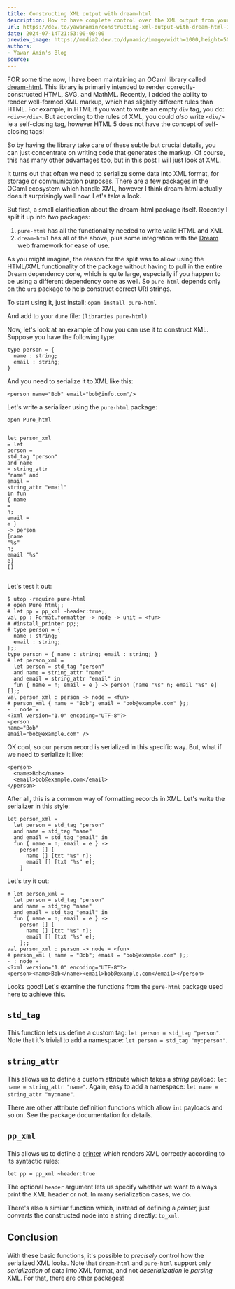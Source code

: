 ```yaml
---
title: Constructing XML output with dream-html
description: How to have complete control over the XML output from your code
url: https://dev.to/yawaramin/constructing-xml-output-with-dream-html-1pgb
date: 2024-07-14T21:53:00-00:00
preview_image: https://media2.dev.to/dynamic/image/width=1000,height=500,fit=cover,gravity=auto,format=auto/https%3A%2F%2Fdev-to-uploads.s3.amazonaws.com%2Fuploads%2Farticles%2Fniz4ui5hmyu7p5ywgqaq.png
authors:
- Yawar Amin's Blog
source:
---
```


<p>FOR some time now, I have been maintaining an OCaml library called <a href="https://github.com/yawaramin/dream-html" rel="noopener noreferrer">dream-html</a>. This library is primarily intended to render correctly-constructed HTML, SVG, and MathML. Recently, I added the ability to render well-formed XML markup, which has slightly different rules than HTML. For example, in HTML if you want to write an empty <code>div</code> tag, you do: <code>&lt;div&gt;&lt;/div&gt;</code>. But according to the rules of XML, you could <em>also</em> write <code>&lt;div/&gt;</code> ie a self-closing tag, however HTML 5 does not have the concept of self-closing tags!</p>

<p>So by having the library take care of these subtle but crucial details, you can just concentrate on writing code that generates the markup. Of course, this has many other advantages too, but in this post I will just look at XML.</p>

<p>It turns out that often we need to serialize some data into XML format, for storage or communication purposes. There are a few packages in the OCaml ecosystem which handle XML, however I think dream-html actually does it surprisingly well now. Let's take a look.</p>

<p>But first, a small clarification about the dream-html package itself. Recently I split it up into <em>two</em> packages:</p>

<ol>
<li>
<code>pure-html</code> has all the functionality needed to write valid HTML and XML</li>
<li>
<code>dream-html</code> has all of the above, plus some integration with the <a href="https://aantron.github.io/dream" rel="noopener noreferrer">Dream</a> web framework for ease of use.</li>
</ol>

<p>As you might imagine, the reason for the split was to allow using the HTML/XML functionality of the package without having to pull in the entire Dream dependency cone, which is quite large, especially if you happen to be using a different dependency cone as well. So <code>pure-html</code> depends only on the <code>uri</code> package to help construct correct URI strings.</p>

<p>To start using it, just install: <code>opam install pure-html</code></p>

<p>And add to your <code>dune</code> file: <code>(libraries pure-html)</code></p>

<p>Now, let's look at an example of how you can use it to construct XML. Suppose you have the following type:<br>
</p>

<div class="highlight js-code-highlight">
<pre class="highlight ocaml"><code><span class="k">type</span> <span class="n">person</span> <span class="o">=</span> <span class="p">{</span>
  <span class="n">name</span> <span class="o">:</span> <span class="kt">string</span><span class="p">;</span>
  <span class="n">email</span> <span class="o">:</span> <span class="kt">string</span><span class="p">;</span>
<span class="p">}</span>
</code></pre>

</div>



<p>And you need to serialize it to XML like this:<br>
</p>

<div class="highlight js-code-highlight">
<pre class="highlight xml"><code><span class="nt">&lt;person</span> <span class="na">name=</span><span class="s">"Bob"</span> <span class="na">email=</span><span class="s">"bob@info.com"</span><span class="nt">/&gt;</span>
</code></pre>

</div>



<p>Let's write a serializer using the <code>pure-html</code> package:<br>
</p>

<div class="highlight js-code-highlight">
<pre class="highlight ocaml"><code><span class="k">open</span> <span class="nc">Pure_html</span>

<span class="k">let</span> <span class="n">person_xml</span> <span class="o">=</span>
  <span class="k">let</span> <span class="n">person</span> <span class="o">=</span> <span class="n">std_tag</span> <span class="s2">"person"</span>
  <span class="ow">and</span> <span class="n">name</span> <span class="o">=</span> <span class="n">string_attr</span> <span class="s2">"name"</span>
  <span class="ow">and</span> <span class="n">email</span> <span class="o">=</span> <span class="n">string_attr</span> <span class="s2">"email"</span> <span class="k">in</span>
  <span class="k">fun</span> <span class="p">{</span> <span class="n">name</span> <span class="o">=</span> <span class="n">n</span><span class="p">;</span> <span class="n">email</span> <span class="o">=</span> <span class="n">e</span> <span class="p">}</span> <span class="o">-&gt;</span> <span class="n">person</span> <span class="p">[</span><span class="n">name</span> <span class="s2">"%s"</span> <span class="n">n</span><span class="p">;</span> <span class="n">email</span> <span class="s2">"%s"</span> <span class="n">e</span><span class="p">]</span> <span class="bp">[]</span>
</code></pre>

</div>



<p>Let's test it out:<br>
</p>

<div class="highlight js-code-highlight">
<pre class="highlight plaintext"><code>$ utop -require pure-html
# open Pure_html;;
# let pp = pp_xml ~header:true;;
val pp : Format.formatter -&gt; node -&gt; unit = &lt;fun&gt;
# #install_printer pp;;
# type person = {
  name : string;
  email : string;
};;
type person = { name : string; email : string; }
# let person_xml =
  let person = std_tag "person"
  and name = string_attr "name"
  and email = string_attr "email" in
  fun { name = n; email = e } -&gt; person [name "%s" n; email "%s" e] [];;
val person_xml : person -&gt; node = &lt;fun&gt;
# person_xml { name = "Bob"; email = "bob@example.com" };;
- : node =
&lt;?xml version="1.0" encoding="UTF-8"?&gt;
&lt;person
name="Bob"
email="bob@example.com" /&gt;
</code></pre>

</div>



<p>OK cool, so our <code>person</code> record is serialized in this specific way. But, what if we need to serialize it like:<br>
</p>

<div class="highlight js-code-highlight">
<pre class="highlight xml"><code><span class="nt">&lt;person&gt;</span>
  <span class="nt">&lt;name&gt;</span>Bob<span class="nt">&lt;/name&gt;</span>
  <span class="nt">&lt;email&gt;</span>bob@example.com<span class="nt">&lt;/email&gt;</span>
<span class="nt">&lt;/person&gt;</span>
</code></pre>

</div>



<p>After all, this is a common way of formatting records in XML. Let's write the serializer in this style:<br>
</p>

<div class="highlight js-code-highlight">
<pre class="highlight ocaml"><code><span class="k">let</span> <span class="n">person_xml</span> <span class="o">=</span>
  <span class="k">let</span> <span class="n">person</span> <span class="o">=</span> <span class="n">std_tag</span> <span class="s2">"person"</span>
  <span class="ow">and</span> <span class="n">name</span> <span class="o">=</span> <span class="n">std_tag</span> <span class="s2">"name"</span>
  <span class="ow">and</span> <span class="n">email</span> <span class="o">=</span> <span class="n">std_tag</span> <span class="s2">"email"</span> <span class="k">in</span>
  <span class="k">fun</span> <span class="p">{</span> <span class="n">name</span> <span class="o">=</span> <span class="n">n</span><span class="p">;</span> <span class="n">email</span> <span class="o">=</span> <span class="n">e</span> <span class="p">}</span> <span class="o">-&gt;</span>
    <span class="n">person</span> <span class="bp">[]</span> <span class="p">[</span>
      <span class="n">name</span> <span class="bp">[]</span> <span class="p">[</span><span class="n">txt</span> <span class="s2">"%s"</span> <span class="n">n</span><span class="p">];</span>
      <span class="n">email</span> <span class="bp">[]</span> <span class="p">[</span><span class="n">txt</span> <span class="s2">"%s"</span> <span class="n">e</span><span class="p">];</span>
    <span class="p">]</span>
</code></pre>

</div>



<p>Let's try it out:<br>
</p>

<div class="highlight js-code-highlight">
<pre class="highlight plaintext"><code># let person_xml =
  let person = std_tag "person"
  and name = std_tag "name"
  and email = std_tag "email" in
  fun { name = n; email = e } -&gt;
    person [] [
      name [] [txt "%s" n];
      email [] [txt "%s" e];
    ];;
val person_xml : person -&gt; node = &lt;fun&gt;
# person_xml { name = "Bob"; email = "bob@example.com" };;
- : node =
&lt;?xml version="1.0" encoding="UTF-8"?&gt;
&lt;person&gt;&lt;name&gt;Bob&lt;/name&gt;&lt;email&gt;bob@example.com&lt;/email&gt;&lt;/person&gt;
</code></pre>

</div>



<p>Looks good! Let's examine the functions from the <code>pure-html</code> package used here to achieve this.</p>

<h2>
  
  
  <code>std_tag</code>
</h2>

<p>This function lets us define a custom tag: <code>let person = std_tag "person"</code>. Note that it's trivial to add a namespace: <code>let person = std_tag "my:person"</code>.</p>

<h2>
  
  
  <code>string_attr</code>
</h2>

<p>This allows us to define a custom attribute which takes a <em>string</em> payload: <code>let name = string_attr "name"</code>. Again, easy to add a namespace: <code>let name = string_attr "my:name"</code>.</p>

<p>There are other attribute definition functions which allow <code>int</code> payloads and so on. See the package documentation for details.</p>

<h2>
  
  
  <code>pp_xml</code>
</h2>

<p>This allows us to define a <a href="https://dev.to/yawaramin/how-to-print-anything-in-ocaml-1hkl">printer</a> which renders XML correctly according to its syntactic rules:<br>
</p>

<div class="highlight js-code-highlight">
<pre class="highlight ocaml"><code><span class="k">let</span> <span class="n">pp</span> <span class="o">=</span> <span class="n">pp_xml</span> <span class="o">~</span><span class="n">header</span><span class="o">:</span><span class="bp">true</span>
</code></pre>

</div>



<p>The optional <code>header</code> argument lets us specify whether we want to always print the XML header or not. In many serialization cases, we do.</p>

<p>There's also a similar function which, instead of defining a <em>printer,</em> just <em>converts</em> the constructed node into a string directly: <code>to_xml</code>.</p>

<h2>
  
  
  Conclusion
</h2>

<p>With these basic functions, it's possible to <em>precisely</em> control how the serialized XML looks. Note that <code>dream-html</code> and <code>pure-html</code> support only <em>serialization</em> of data into XML format, and not <em>deserialization</em> ie <em>parsing</em> XML. For that, there are other packages!</p>


